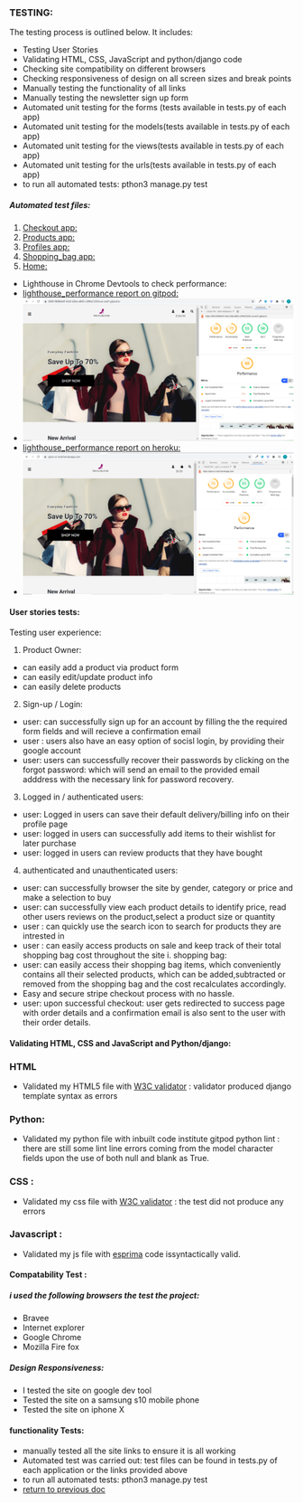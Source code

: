 ###  TESTING:
The testing process is outlined below. It includes:
* Testing User Stories
* Validating HTML, CSS, JavaScript and python/django code
* Checking site compatibility on different browsers
* Checking responsiveness of design on all screen sizes and break points
* Manually testing the functionality of all links
* Manually testing the newsletter sign up form 
* Automated unit testing for the forms (tests available in tests.py of each app)
* Automated unit testing for the models(tests available in tests.py of each app)
* Automated unit testing for the views(tests available in tests.py of each app)
* Automated unit testing for the urls(tests available in tests.py of each app)
* to run all automated tests: pthon3 manage.py test
##### Automated test files:
1. [Checkout app:](https://github.com/Teemamin/spice_ur_look/blob/master/checkout/tests.py)
2. [Products app:](https://github.com/Teemamin/spice_ur_look/blob/master/products/tests.py)
3. [Profiles app:](https://github.com/Teemamin/spice_ur_look/blob/master/profiles/tests.py)
4. [Shopping_bag app:](https://github.com/Teemamin/spice_ur_look/blob/master/shopping_bag/tests.py)
5. [Home:](https://github.com/Teemamin/spice_ur_look/blob/master/spice_ur_look/tests.py)

* Lighthouse in Chrome Devtools  to check performance:
* [lighthouse_performance report on gitpod:](https://github.com/Teemamin/spice_ur_look/blob/master/lighthouse_performance_report/8000-f808bb4f-43e9-426e-a800-c34f6a732fcb.ws-eu01.gitpod.io-2020)
* ![lighthouse screen shot](lighthouse_performance_report/lighhouse-img.png)
* [lighthouse_performance report on heroku:](https://github.com/Teemamin/spice_ur_look/blob/master/lighthouse_performance_report/spice-ur-look.herokuapp.com-20201107T160000.json)
* ![lighthouse screen shot](lighthouse_performance_report/on-heroku.png)

#### User stories tests:
Testing user experience:

1. Product Owner:
* can easily add a product via product form 
* can easily edit/update product info
* can easily delete products

2. Sign-up / Login:
* user: can successfully sign up for an account by filling the the required form fields and will recieve a confirmation email
* user : users also have an easy option of socisl login, by providing their google account
* user: users can successfully recover their passwords by clicking on the forgot password: which will send an email to
the provided email adddress with the necessary link for password recovery.
3. Logged in / authenticated users: 
* user: Logged in users can save their default delivery/billing info on their profile page
* user: logged in users can successfully add items to their wishlist for later purchase
* user: logged in users can review products that they have bought
4. authenticated and unauthenticated users:
* user: can successfully browser the site by gender, category or price and make a selection to buy
* user: can successfully view each product details to identify price, read other users reviews on the product,select a product
size or quantity
* user : can quickly use the search icon to search for products they are intrested in 
* user : can easily access products on sale and keep track of their total shopping bag cost throughout the site
i. shopping bag:
* user: can easily access their shopping bag items, which conveniently contains all their selected products, which can be 
added,subtracted or removed  from the shopping bag and the cost recalculates accordingly.
* Easy and secure stripe checkout process with no hassle.
* user: upon successful checkout: user gets redirected to success page with order details and a confirmation email is also sent to the user with their order details.


#### Validating  HTML, CSS and JavaScript and Python/django:
### HTML
* Validated my HTML5 file with  [W3C validator](https://validator.w3.org) : validator produced django template syntax as errors
### Python:
* Validated my python file with inbuilt code institute gitpod python lint : there are still some lint line errors coming from the model character fields
upon the use of both null and blank as True.

### CSS :
* Validated my css file with  [W3C validator](https://jigsaw.w3.org/css-validator/validator) : the test did not produce any errors
### Javascript  :
* Validated my js file with [esprima](https://esprima.org/demo/validate.html)  code issyntactically valid.


#### Compatability Test :
##### i used the following browsers the test the project:
* Bravee
* Internet explorer
* Google Chrome
* Mozilla Fire fox

##### Design Responsiveness:
* I tested the site on google dev tool
* Tested the site on a samsung s10 mobile phone
* Tested the site on iphone X

#### functionality Tests:
* manually tested all the site links to ensure it is all working
* Automated test was carried out: test files can be found in tests.py of each application or the links provided above
* to run all automated tests: pthon3 manage.py test
* [return to previous doc](https://github.com/Teemamin/spice_ur_look/blob/master/README.md)



